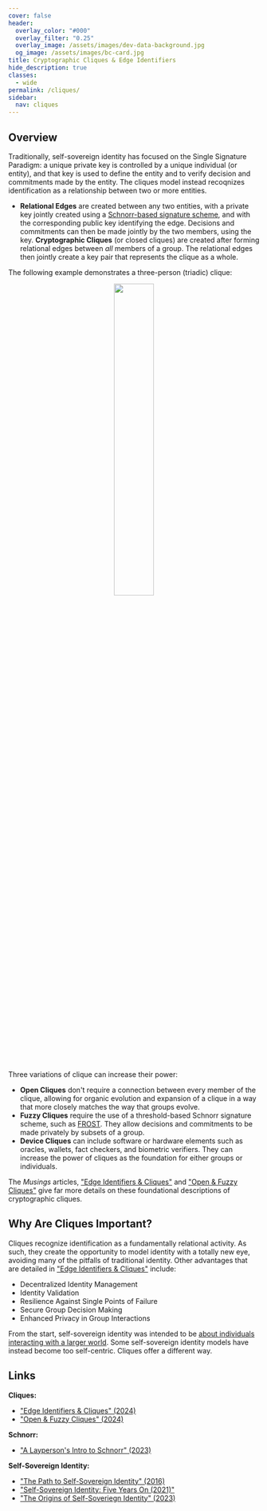 ```yaml
---
cover: false
header:
  overlay_color: "#000"
  overlay_filter: "0.25"
  overlay_image: /assets/images/dev-data-background.jpg
  og_image: /assets/images/bc-card.jpg
title: Cryptographic Cliques & Edge Identifiers
hide_description: true
classes:
  - wide
permalink: /cliques/
sidebar:
  nav: cliques
---
```


## Overview

Traditionally, self-sovereign identity has focused on the Single Signature Paradigm: a unique private key is controlled by a unique individual (or entity), and that key is used to define the entity and to verify decision and commitments made by the entity. The cliques model instead recoqnizes identification as a relationship between two or more entities.

* **Relational Edges** are created between any two entities, with a private key jointly created using a [Schnorr-based signature scheme](https://www.blockchaincommons.com/musings/Schnorr-Intro/), and with the corresponding public key identifying the edge. Decisions and commitments can then be made jointly by the two members, using the key.
 **Cryptographic Cliques** (or closed cliques) are created after forming relational edges between *all* members of a group. The relational edges then jointly create a key pair that represents the clique as a whole.

The following example demonstrates a three-person (triadic) clique:

<center>
  <img src="https://www.blockchaincommons.com/images/cliques/cliques-3.png" width="40%" height="40%">
</center>

Three variations of clique can increase their power:

* **Open Cliques** don't require a connection between every member of the clique, allowing for organic evolution and expansion of a clique in a way that more closely matches the way that groups evolve.
* **Fuzzy Cliques** require the use of a threshold-based Schnorr signature scheme, such as [FROST](/frost/). They allow decisions and commitments to be made privately by subsets of a group.
* **Device Cliques** can include software or hardware elements such as oracles, wallets, fact checkers, and biometric verifiers. They can increase the power of cliques as the foundation for either groups or individuals.
 
The _Musings_ articles, ["Edge Identifiers & Cliques"](https://www.blockchaincommons.com/musings/musings-cliques-1/) and ["Open & Fuzzy Cliques"](https://www.blockchaincommons.com/musings/musings-cliques-2/) give far more details on these foundational descriptions of cryptographic cliques.

## Why Are Cliques Important?

Cliques recognize identification as a fundamentally relational activity. As such, they create the opportunity to model identity with a totally new eye, avoiding many of the pitfalls of traditional identity. Other advantages that are detailed in ["Edge Identifiers & Cliques"](https://www.blockchaincommons.com/musings/musings-cliques-1/#conclusion) include:

* Decentralized Identity Management
* Identity Validation
* Resilience Against Single Points of Failure
* Secure Group Decision Making
* Enhanced Privacy in Group Interactions

From the start, self-sovereign identity was intended to be [about individuals interacting with a larger world](https://www.blockchaincommons.com/musings/origins-SSI/). Some self-sovereign identity models have instead become too self-centric. Cliques offer a different way.

## Links

**Cliques:**

* ["Edge Identifiers & Cliques" (2024)](https://www.blockchaincommons.com/musings/musings-cliques-1/)
* ["Open & Fuzzy Cliques" (2024)](https://www.blockchaincommons.com/musings/musings-cliques-2/)

**Schnorr:**

* ["A Layperson's Intro to Schnorr" (2023)](https://www.blockchaincommons.com/musings/Schnorr-Intro/)

**Self-Sovereign Identity:**

* ["The Path to Self-Sovereign Identity" (2016)](https://www.lifewithalacrity.com/article/the-path-to-self-soverereign-identity/)
* ["Self-Sovereign Identity: Five Years On (2021)"](https://www.blockchaincommons.com/musings/SSI-5-Years-On/)
* ["The Origins of Self-Soveriegn Identity" (2023)](https://www.blockchaincommons.com/musings/origins-SSI/)
